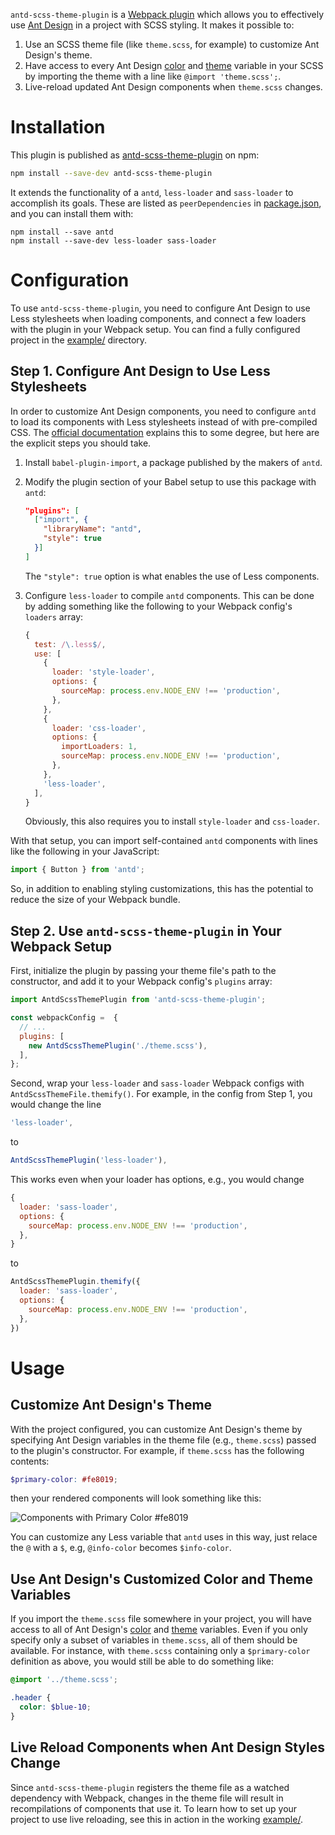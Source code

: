 `antd-scss-theme-plugin` is a [Webpack plugin](https://webpack.js.org/concepts/plugins/) which allows you to effectively use [Ant Design](https://ant.design/) in a project with SCSS styling.
It makes it possible to:

1. Use an SCSS theme file (like `theme.scss`, for example) to customize Ant Design's theme.
2. Have access to every Ant Design [color](https://github.com/ant-design/ant-design/blob/master/components/style/color/colors.less) and [theme](https://github.com/ant-design/ant-design/blob/master/components/style/themes/default.less) variable in your SCSS by importing the theme with a line like `@import 'theme.scss';`.
3. Live-reload updated Ant Design components when `theme.scss` changes.


# Installation

This plugin is published as [antd-scss-theme-plugin]() on npm:

```bash
npm install --save-dev antd-scss-theme-plugin
```

It extends the functionality of a `antd`, `less-loader` and `sass-loader` to accomplish its goals.
These are listed as `peerDependencies` in [package.json](package.json), and you can install them with:

```
npm install --save antd
npm install --save-dev less-loader sass-loader
```


# Configuration

To use `antd-scss-theme-plugin`, you need to configure Ant Design to use Less stylesheets when loading components, and connect a few loaders with the plugin in your Webpack setup.
You can find a fully configured project in the [example/](example/) directory.


## Step 1. Configure Ant Design to Use Less Stylesheets

In order to customize Ant Design components, you need to configure `antd` to load its components with Less stylesheets instead of with pre-compiled CSS.
The [official documentation](https://ant.design/docs/react/customize-theme) explains this to some degree, but here are the explicit steps you should take.

1. Install `babel-plugin-import`, a package published by the makers of `antd`.
2. Modify the plugin section of your Babel setup to use this package with `antd`:

    ```json
    "plugins": [
      ["import", {
        "libraryName": "antd",
        "style": true
      }]
    ]
    ```

    The `"style": true` option is what enables the use of Less components.
3. Configure `less-loader` to compile `antd` components.
    This can be done by adding something like the following to your Webpack config's `loaders` array:

    ```javascript
    {
      test: /\.less$/,
      use: [
        {
          loader: 'style-loader',
          options: {
            sourceMap: process.env.NODE_ENV !== 'production',
          },
        },
        {
          loader: 'css-loader',
          options: {
            importLoaders: 1,
            sourceMap: process.env.NODE_ENV !== 'production',
          },
        },
        'less-loader',
      ],
    }
    ```

    Obviously, this also requires you to install `style-loader` and `css-loader`.

With that setup, you can import self-contained `antd` components with lines like  the following in your JavaScript:

```javascript
import { Button } from 'antd';
```

So, in addition to enabling styling customizations, this has the potential to reduce the size of your Webpack bundle.


## Step 2. Use `antd-scss-theme-plugin` in Your Webpack Setup

First, initialize the plugin by passing your theme file's path to the constructor, and add it to your Webpack config's `plugins` array:

```javascript
import AntdScssThemePlugin from 'antd-scss-theme-plugin';

const webpackConfig =  {
  // ...
  plugins: [
    new AntdScssThemePlugin('./theme.scss'),
  ],
};
```

Second, wrap your `less-loader` and `sass-loader` Webpack configs with `AntdScssThemeFile.themify()`.
For example, in the config from Step 1, you would change the line

```javascript
'less-loader',
```

to

```javascript
AntdScssThemePlugin('less-loader'),
```

This works even when your loader has options, e.g., you would change

```javascript
{
  loader: 'sass-loader',
  options: {
    sourceMap: process.env.NODE_ENV !== 'production',
  },
}
```

to

```javascript
AntdScssThemePlugin.themify({
  loader: 'sass-loader',
  options: {
    sourceMap: process.env.NODE_ENV !== 'production',
  },
})
```


# Usage

## Customize Ant Design's Theme

With the project configured, you can customize Ant Design's theme by specifying Ant Design variables in the theme file (e.g., `theme.scss`) passed to the plugin's constructor.
For example, if `theme.scss` has the following contents:

```scss
$primary-color: #fe8019;
```

then your rendered components will look something like this:

![Components with Primary Color #fe8019](materials/orange-sample.png)

You can customize any Less variable that `antd` uses in this way, just relace the `@` with a `$`, e.g, `@info-color` becomes `$info-color`.


## Use Ant Design's Customized Color and Theme Variables

If you import the `theme.scss` file somewhere in your project, you will have access to all of Ant Design's [color](https://github.com/ant-design/ant-design/blob/master/components/style/color/colors.less) and [theme](https://github.com/ant-design/ant-design/blob/master/components/style/themes/default.less) variables.
Even if you only specify only a subset of variables in `theme.scss`, all of them should be available.
For instance, with `theme.scss` containing only a `$primary-color` definition as above, you would still be able to do something like:

```scss
@import '../theme.scss';

.header {
  color: $blue-10;
}
```


## Live Reload Components when Ant Design Styles Change

Since `antd-scss-theme-plugin` registers the theme file as a watched dependency with Webpack, changes in the theme file will result in recompilations of components that use it.
To learn how to set up your project to use live reloading, see this in action in the working [example/](example/).
